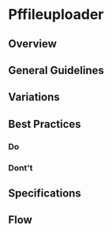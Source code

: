 # Pffileuploader

## Overview

## General Guidelines

## Variations

## Best Practices

### Do

### Dont't

## Specifications

## Flow
